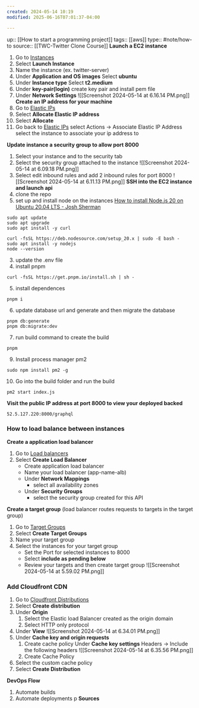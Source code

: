 ```yaml
---
created: 2024-05-14 10:19
modified: 2025-06-16T07:01:37-04:00

---
```

up::  [[How to start a programming project]]
tags:: [[aws]]
type:: #note/how-to
source:: [[TWC-Twitter Clone Course]]
**Launch a EC2 instance**
1. Go to [Instances](https://us-east-1.console.aws.amazon.com/ec2/home?region=us-east-1#Instances:)
2. Select **Launch Instance**
3. Name the instance (ex. twitter-server)
4. Under **Application and OS images**
	Select **ubuntu**
5. Under **Instance type**
	Select **t2.medium**
6. Under **key-pair(login)**
	create key pair and install pem file
7. Under **Network Settings**
	![[Screenshot 2024-05-14 at 6.16.14 PM.png]]
**Create an IP address for your machine**
1. Go to [Elastic IPs](https://us-east-1.console.aws.amazon.com/ec2/home?region=us-east-1#Addresses:)
2. Select **Allocate Elastic IP address**
3. Select **Allocate**
4. Go back to  [Elastic IPs](https://us-east-1.console.aws.amazon.com/ec2/home?region=us-east-1#Addresses:)
	select Actions -> Associate Elastic IP Address
	select the instance to associate your ip address to

**Update instance a security group to allow port 8000**
1. Select your instance and to the security tab
2. Select the security group attached to the instance
	![[Screenshot 2024-05-14 at 6.09.18 PM.png]]
3. Select edit inbound rules and add 2 inbound rules for port 8000
	![[Screenshot 2024-05-14 at 6.11.13 PM.png]]
 **SSH into the EC2 instance and launch api**
1. clone the repo
2. set up and install node on the instances
	[How to install Node.js 20 on Ubuntu 20.04 LTS - Josh Sherman](https://joshtronic.com/2023/04/23/how-to-install-nodejs-20-on-ubuntu-2004-lts/)
```
sudo apt update
sudo apt upgrade
sudo apt install -y curl
```
```
curl -fsSL https://deb.nodesource.com/setup_20.x | sudo -E bash -
sudo apt install -y nodejs
node --version
```
3. update the .env file
4.  install pnpm
```
curl -fsSL https://get.pnpm.io/install.sh | sh -
```
5. install dependences
```
pnpm i
```
6. update database url and generate and then migrate the database
```
pnpm db:generate
pnpm db:migrate:dev
```
7. run build command to create the build
```
pnpm
```
9. Install process manager pm2
```
sudo npm install pm2 -g
```
10. Go into the build folder and run the build
```
pm2 start index.js
```

**Visit the public IP address at port 8000 to view your deployed backed**
```
52.5.127.220:8000/graphql
```


### How to load balance between instances
**Create a application load balancer**
1. Go to [Load balancers](https://us-east-1.console.aws.amazon.com/ec2/home?region=us-east-1#LoadBalancers:)
2. Select **Create Load Balancer**
	- Create application load balancer
	- Name your load balancer (app-name-alb)
	- Under **Network Mappings**
		- select all availability zones
	- Under **Security Groups**
		- select the security group created for this API

**Create a target group** (load balancer routes requests to targets in the target group)
1. Go to [Target Groups](https://us-east-1.console.aws.amazon.com/ec2/home?region=us-east-1#TargetGroups:)
2. Select **Create Target Groups**
3. Name your target group
4. Select the instances for your target group
	- Set the Port for selected instances to 8000
	- Select **include as pending below**
	- Review your targets and then create target group
	![[Screenshot 2024-05-14 at 5.59.02 PM.png]]

### Add Cloudfront CDN

1. Go to [Cloudfront Distributions](https://us-east-1.console.aws.amazon.com/cloudfront/v4/home?region=us-east-1#/distributions)
2. Select **Create distribution**
3. Under **Origin**
	1. Select the Elastic load Balancer created as the origin domain
	2. Select HTTP only protocol
4. Under **View**
	![[Screenshot 2024-05-14 at 6.34.01 PM.png]]
5. Under **Cache key and origin requests**
	1. Create cache policy
		Under **Cache key settings**
		Headers -> Include the following headers
		![[Screenshot 2024-05-14 at 6.35.56 PM.png]]
	1. Create Cache Policy
6. Select the custom cache policy
7. Select **Create Distribution**


**DevOps Flow**
1. Automate builds
2. Automate deployments p
**Sources**

